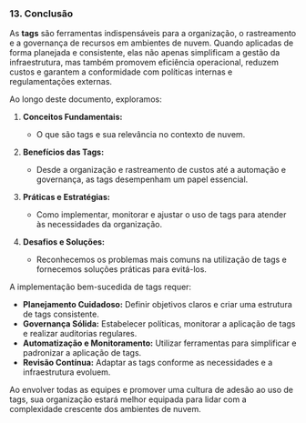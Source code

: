 ### 13. Conclusão

As **tags** são ferramentas indispensáveis para a organização, o rastreamento e a governança de recursos em ambientes de nuvem. Quando aplicadas de forma planejada e consistente, elas não apenas simplificam a gestão da infraestrutura, mas também promovem eficiência operacional, reduzem custos e garantem a conformidade com políticas internas e regulamentações externas.

Ao longo deste documento, exploramos:

1. **Conceitos Fundamentais:**
    - O que são tags e sua relevância no contexto de nuvem.

2. **Benefícios das Tags:**
    - Desde a organização e rastreamento de custos até a automação e governança, as tags desempenham um papel essencial.

3. **Práticas e Estratégias:**
    - Como implementar, monitorar e ajustar o uso de tags para atender às necessidades da organização.

4. **Desafios e Soluções:**
    - Reconhecemos os problemas mais comuns na utilização de tags e fornecemos soluções práticas para evitá-los.

A implementação bem-sucedida de tags requer:

- **Planejamento Cuidadoso:** Definir objetivos claros e criar uma estrutura de tags consistente.
- **Governança Sólida:** Estabelecer políticas, monitorar a aplicação de tags e realizar auditorias regulares.
- **Automatização e Monitoramento:** Utilizar ferramentas para simplificar e padronizar a aplicação de tags.
- **Revisão Contínua:** Adaptar as tags conforme as necessidades e a infraestrutura evoluem.

Ao envolver todas as equipes e promover uma cultura de adesão ao uso de tags, sua organização estará melhor equipada para lidar com a complexidade crescente dos ambientes de nuvem.
